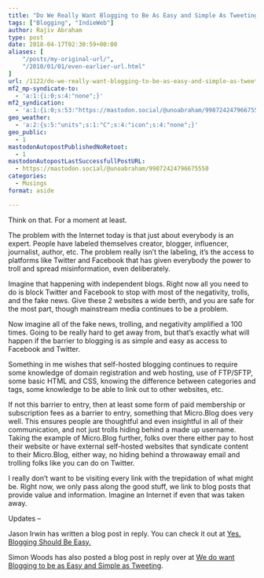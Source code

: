 ```yaml
---
title: "Do We Really Want Blogging to Be As Easy and Simple As Tweeting?"
tags: ["Blogging", "IndieWeb"]
author: Rajiv Abraham
type: post
date: 2018-04-17T02:30:59+00:00
aliases: [
    "/posts/my-original-url/",
    "/2010/01/01/even-earlier-url.html"
]
url: /1122/do-we-really-want-blogging-to-be-as-easy-and-simple-as-tweeting/
mf2_mp-syndicate-to:
  - 'a:1:{i:0;s:4:"none";}'
mf2_syndication:
  - 'a:1:{i:0;s:53:"https://mastodon.social/@unoabraham/99872424796675550";}'
geo_weather:
  - 'a:2:{s:5:"units";s:1:"C";s:4:"icon";s:4:"none";}'
geo_public:
  - 1
mastodonAutopostPublishedNoRetoot:
  - 1
mastodonAutopostLastSuccessfullPostURL:
  - https://mastodon.social/@unoabraham/99872424796675550
categories:
  - Musings
format: aside

---
```

<p style="text-align: left;">
  Think on that. For a moment at least.
</p>

<p style="text-align: left;">
  The problem with the Internet today is that just about everybody is an expert. People have labeled themselves creator, blogger, influencer, journalist, author, etc. The problem really isn&#8217;t the labeling, it&#8217;s the access to platforms like Twitter and Facebook that has given everybody the power to troll and spread misinformation, even deliberately.
</p>

<p style="text-align: left;">
  Imagine that happening with independent blogs. Right now all you need to do is block Twitter and Facebook to stop with most of the negativity, trolls, and the fake news. Give these 2 websites a wide berth, and you are safe for the most part, though mainstream media continues to be a problem.
</p>

<p style="text-align: left;">
  Now imagine all of the fake news, trolling, and negativity amplified a 100 times. Going to be really hard to get away from, but that&#8217;s exactly what will happen if the barrier to blogging is as simple and easy as access to Facebook and Twitter.
</p>

<p style="text-align: left;">
  Something in me wishes that self-hosted blogging continues to require some knowledge of domain registration and web hosting, use of FTP/SFTP, some basic HTML and CSS, knowing the difference between categories and tags, some knowledge to be able to link out to other websites, etc.
</p>

<p style="text-align: left;">
  If not this barrier to entry, then at least some form of paid membership or subscription fees as a barrier to entry, something that Micro.Blog does very well. This ensures people are thoughtful and even insightful in all of their communication, and not just trolls hiding behind a made up username. Taking the example of Micro.Blog further, folks over there either pay to host their website or have external self-hosted websites that syndicate content to their Micro.Blog, either way, no hiding behind a throwaway email and trolling folks like you can do on Twitter.
</p>

<p style="text-align: left;">
  I really don&#8217;t want to be visiting every link with the trepidation of what might be. Right now, we only pass along the good stuff, we link to blog posts that provide value and information. Imagine an Internet if even that was taken away.
</p>

<p style="text-align: left;">
  Updates &#8211;
</p>

<p style="text-align: left;">
  Jason Irwin has written a blog post in reply. You can check it out at <a href="https://matigo.ca/2018/04/17/yes-blogging-should-be-easy" target="_blank" rel="noopener">Yes. Blogging Should Be Easy.</a>
</p>

<p style="text-align: left;">
  Simon Woods has also posted a blog post in reply over at <a href="https://simonwoods.net/2018/04/18/we-do-want-blogging-to-be-as-easy-and-simple-as-tweeting/" target="_blank" rel="noopener">We do want Blogging to be as Easy and Simple as Tweeting</a>.
</p>